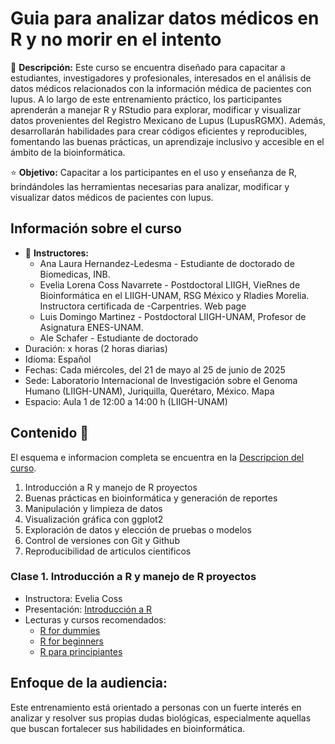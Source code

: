# Guia para analizar datos médicos en R y no morir en el intento

📃 **Descripción:** Este curso se encuentra diseñado para capacitar a estudiantes, investigadores y profesionales, interesados en el análisis de datos médicos relacionados con la información médica de pacientes con lupus. A lo largo de este entrenamiento práctico, los participantes aprenderán a manejar R y RStudio para explorar, modificar y visualizar datos provenientes del Registro Mexicano de Lupus (LupusRGMX). Además, desarrollarán habilidades para crear códigos eficientes y reproducibles, fomentando las buenas prácticas, un aprendizaje inclusivo y accesible en el ámbito de la bioinformática.

⭐ **Objetivo:** Capacitar a los participantes en el uso y enseñanza de R, brindándoles las herramientas necesarias para analizar, modificar y visualizar datos médicos de pacientes con lupus. 

## Información sobre el curso

- 👥 **Instructores:**
    + Ana Laura Hernandez-Ledesma - Estudiante de doctorado de Biomedicas, INB.
    + Evelia Lorena Coss Navarrete - Postdoctoral LIIGH, VieRnes de Bioinformática en el LIIGH-UNAM, RSG México y Rladies Morelia. Instructora certificada de -Carpentries.  Web page
    + Luis Domingo Martinez - Postdoctoral LIIGH-UNAM, Profesor de Asignatura ENES-UNAM.
    + Ale Schafer - Estudiante de doctorado
- Duración: x horas (2 horas diarias)
- Idioma: Español
- Fechas: Cada miércoles, del 21 de mayo al 25 de junio de 2025
- Sede: Laboratorio Internacional de Investigación sobre el Genoma Humano (LIIGH-UNAM), Juriquilla, Querétaro, México. Mapa
- Espacio: Aula 1 de 12:00 a 14:00 h (LIIGH-UNAM)

## Contenido 📌

El esquema e informacion completa se encuentra en la [Descripcion del curso](https://docs.google.com/document/d/1flZcEfh-symGOUNagR6pRaM6_us-P8gHAbWSUy4UgOc/edit?usp=sharing).

1. Introducción a R y manejo de R proyectos
2. Buenas prácticas en bioinformática y generación de reportes
3. Manipulación y limpieza de datos
4. Visualización gráfica con ggplot2
5. Exploración de datos y elección de pruebas o modelos
6. Control de versiones con Git y Github
7. Reproducibilidad de articulos cientificos

### Clase 1. Introducción a R y manejo de R proyectos

- Instructora: Evelia Coss
- Presentación: [Introducción a R](https://eveliacoss.github.io/ViernesBioinfo2024/Clase1/D1_IntroduccionR_slides_P2.html#1)
- Lecturas y cursos recomendados:
    - [R for dummies](https://drive.google.com/file/d/1qgmGVEFd93qyISIPNkuZU-iQArG-YyhQ/view?usp=sharing)
    - [R for beginners](https://drive.google.com/file/d/1iCRDCXB5wzSzbpk0LJjPpYutluKTSlTp/view?usp=sharing)
    - [R para principiantes](https://bookdown.org/jboscomendoza/r-principiantes4/)


## Enfoque de la audiencia:

Este entrenamiento está orientado a personas con un fuerte interés en analizar y resolver sus propias dudas biológicas, especialmente aquellas que buscan fortalecer sus habilidades en bioinformática. 
